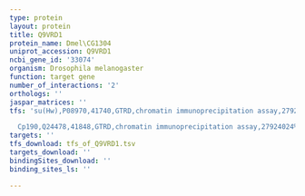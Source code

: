 ```yaml
---
type: protein
layout: protein
title: Q9VRD1
protein_name: Dmel\CG1304
uniprot_accession: Q9VRD1
ncbi_gene_id: '33074'
organism: Drosophila melanogaster
function: target gene
number_of_interactions: '2'
orthologs: ''
jaspar_matrices: ''
tfs: 'su(Hw),P08970,41740,GTRD,chromatin immunoprecipitation assay,27924024%5Buid%5D,No

  Cp190,Q24478,41848,GTRD,chromatin immunoprecipitation assay,27924024%5Buid%5D,No'
targets: ''
tfs_download: tfs_of_Q9VRD1.tsv
targets_download: ''
bindingSites_download: ''
binding_sites_ls: ''

---
```

